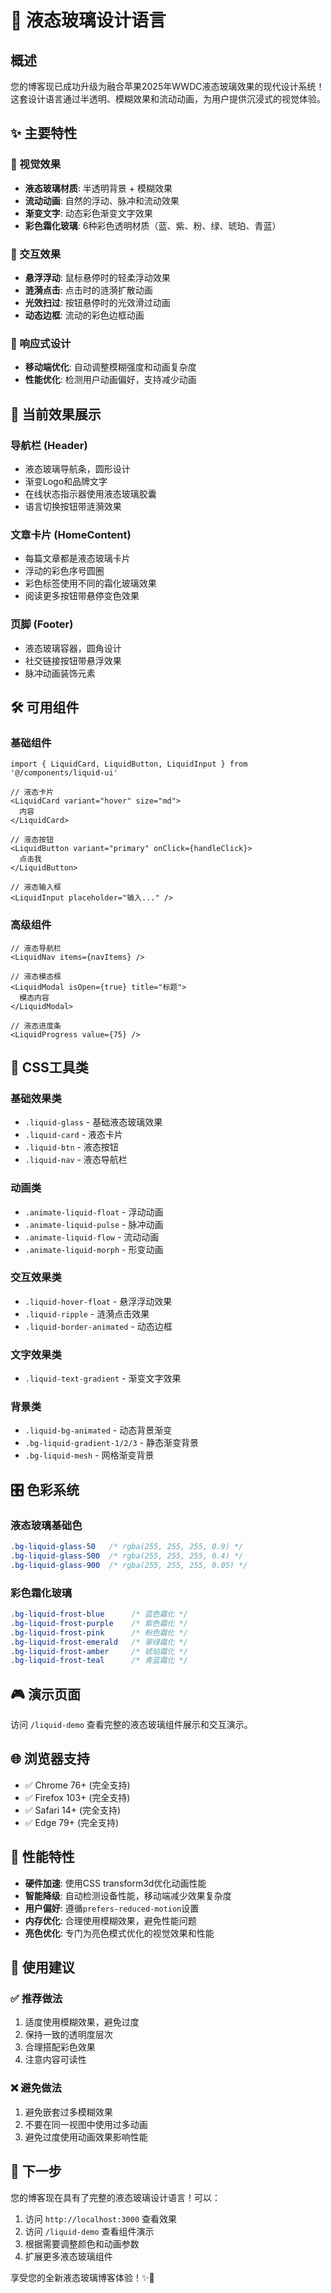 # 🌊 液态玻璃设计语言

## 概述

您的博客现已成功升级为融合苹果2025年WWDC液态玻璃效果的现代设计系统！这套设计语言通过半透明、模糊效果和流动动画，为用户提供沉浸式的视觉体验。

## ✨ 主要特性

### 🎨 视觉效果
- **液态玻璃材质**: 半透明背景 + 模糊效果
- **流动动画**: 自然的浮动、脉冲和流动效果
- **渐变文字**: 动态彩色渐变文字效果
- **彩色霜化玻璃**: 6种彩色透明材质（蓝、紫、粉、绿、琥珀、青蓝）

### 🎯 交互效果
- **悬浮浮动**: 鼠标悬停时的轻柔浮动效果
- **涟漪点击**: 点击时的涟漪扩散动画
- **光效扫过**: 按钮悬停时的光效滑过动画
- **动态边框**: 流动的彩色边框动画

### 📱 响应式设计
- **移动端优化**: 自动调整模糊强度和动画复杂度
- **性能优化**: 检测用户动画偏好，支持减少动画

## 🎪 当前效果展示

### 导航栏 (Header)
- 液态玻璃导航条，圆形设计
- 渐变Logo和品牌文字
- 在线状态指示器使用液态玻璃胶囊
- 语言切换按钮带涟漪效果

### 文章卡片 (HomeContent)
- 每篇文章都是液态玻璃卡片
- 浮动的彩色序号圆圈
- 彩色标签使用不同的霜化玻璃效果
- 阅读更多按钮带悬停变色效果

### 页脚 (Footer)
- 液态玻璃容器，圆角设计
- 社交链接按钮带悬浮效果
- 脉冲动画装饰元素

## 🛠️ 可用组件

### 基础组件
```tsx
import { LiquidCard, LiquidButton, LiquidInput } from '@/components/liquid-ui'

// 液态卡片
<LiquidCard variant="hover" size="md">
  内容
</LiquidCard>

// 液态按钮
<LiquidButton variant="primary" onClick={handleClick}>
  点击我
</LiquidButton>

// 液态输入框
<LiquidInput placeholder="输入..." />
```

### 高级组件
```tsx
// 液态导航栏
<LiquidNav items={navItems} />

// 液态模态框
<LiquidModal isOpen={true} title="标题">
  模态内容
</LiquidModal>

// 液态进度条  
<LiquidProgress value={75} />
```

## 🎨 CSS工具类

### 基础效果类
- `.liquid-glass` - 基础液态玻璃效果
- `.liquid-card` - 液态卡片
- `.liquid-btn` - 液态按钮
- `.liquid-nav` - 液态导航栏

### 动画类
- `.animate-liquid-float` - 浮动动画
- `.animate-liquid-pulse` - 脉冲动画  
- `.animate-liquid-flow` - 流动动画
- `.animate-liquid-morph` - 形变动画

### 交互效果类
- `.liquid-hover-float` - 悬浮浮动效果
- `.liquid-ripple` - 涟漪点击效果
- `.liquid-border-animated` - 动态边框

### 文字效果类
- `.liquid-text-gradient` - 渐变文字效果

### 背景类
- `.liquid-bg-animated` - 动态背景渐变
- `.bg-liquid-gradient-1/2/3` - 静态渐变背景
- `.bg-liquid-mesh` - 网格渐变背景

## 🎛️ 色彩系统

### 液态玻璃基础色
```css
.bg-liquid-glass-50   /* rgba(255, 255, 255, 0.9) */
.bg-liquid-glass-500  /* rgba(255, 255, 255, 0.4) */
.bg-liquid-glass-900  /* rgba(255, 255, 255, 0.05) */
```

### 彩色霜化玻璃
```css
.bg-liquid-frost-blue      /* 蓝色霜化 */
.bg-liquid-frost-purple    /* 紫色霜化 */
.bg-liquid-frost-pink      /* 粉色霜化 */  
.bg-liquid-frost-emerald   /* 翠绿霜化 */
.bg-liquid-frost-amber     /* 琥珀霜化 */
.bg-liquid-frost-teal      /* 青蓝霜化 */
```

## 🎮 演示页面

访问 `/liquid-demo` 查看完整的液态玻璃组件展示和交互演示。

## 🌐 浏览器支持

- ✅ Chrome 76+ (完全支持)
- ✅ Firefox 103+ (完全支持)  
- ✅ Safari 14+ (完全支持)
- ✅ Edge 79+ (完全支持)

## 🚀 性能特性

- **硬件加速**: 使用CSS transform3d优化动画性能
- **智能降级**: 自动检测设备性能，移动端减少效果复杂度  
- **用户偏好**: 遵循`prefers-reduced-motion`设置
- **内存优化**: 合理使用模糊效果，避免性能问题
- **亮色优化**: 专门为亮色模式优化的视觉效果和性能

## 📝 使用建议

### ✅ 推荐做法
1. 适度使用模糊效果，避免过度
2. 保持一致的透明度层次  
3. 合理搭配彩色效果
4. 注意内容可读性

### ❌ 避免做法
1. 避免嵌套过多模糊效果
2. 不要在同一视图中使用过多动画
3. 避免过度使用动画效果影响性能

## 🎯 下一步

您的博客现在具有了完整的液态玻璃设计语言！可以：

1. 访问 `http://localhost:3000` 查看效果
2. 访问 `/liquid-demo` 查看组件演示
3. 根据需要调整颜色和动画参数
4. 扩展更多液态玻璃组件

享受您的全新液态玻璃博客体验！✨🌊 